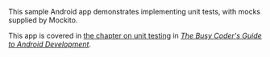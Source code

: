 This sample Android app demonstrates
implementing unit tests, with mocks supplied by Mockito.

This app is covered in 
[the chapter on unit testing](https://commonsware.com/Android/previews/unit-testing)
in [*The Busy Coder's Guide to Android Development*](https://commonsware.com/Android/).

